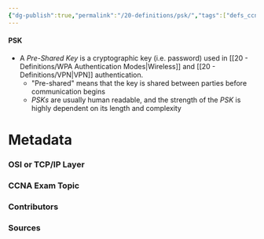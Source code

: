 ```yaml
---
{"dg-publish":true,"permalink":"/20-definitions/psk/","tags":["defs_ccna"]}
---
```


#### PSK
- A *Pre-Shared Key* is a cryptographic key (i.e. password) used in [[20 - Definitions/WPA Authentication Modes\|Wireless]] and [[20 - Definitions/VPN\|VPN]] authentication.
	- "Pre-shared" means that the key is shared between parties before communication begins
	- *PSKs* are usually human readable, and the strength of the *PSK* is highly dependent on its length and complexity






# Metadata
### OSI or TCP/IP Layer

### CCNA Exam Topic

### Contributors

### Sources
